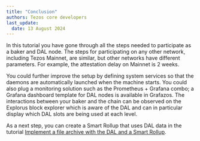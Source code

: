 ```yaml
---
title: "Conclusion"
authors: Tezos core developers
last_update:
  date: 13 August 2024
---
```


In this tutorial you have gone through all the steps needed to participate as a baker and DAL node.
The steps for participating on any other network, including Tezos Mainnet, are similar, but other networks have different parameters.
For example, the attestation delay on Mainnet is 2 weeks.

You could further improve the setup by defining system services so that the daemons are automatically launched when the machine starts.
You could also plug a monitoring solution such as the Prometheus + Grafana combo; a Grafana dashboard template for DAL nodes is available in Grafazos.
The interactions between your baker and the chain can be observed on the Explorus block explorer which is aware of the DAL and can in particular display which DAL slots are being used at each level.

As a next step, you can create a Smart Rollup that uses DAL data in the tutorial [Implement a file archive with the DAL and a Smart Rollup](../build-files-archive-with-dal).
